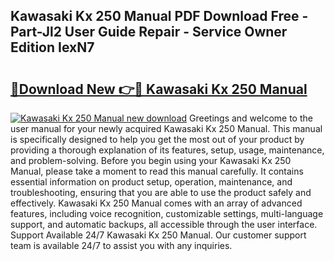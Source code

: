 ## Kawasaki Kx 250 Manual PDF Download Free - Part-Jl2 User Guide Repair - Service Owner Edition IexN7

# <h2><a href="http://bc34690.oget.top/?id=Kawasaki+Kx+250+Manual">🔗Download New 👉🔴 Kawasaki Kx 250 Manual</a></h2>

[![Kawasaki Kx 250 Manual new download](https://i.imgur.com/5g1atiW.png)](http://bc34690.oget.top/?id=Kawasaki+Kx+250+Manual)
Greetings and welcome to the user manual for your newly acquired Kawasaki Kx 250 Manual. This manual is specifically designed to help you get the most out of your product by providing a thorough explanation of its features, setup, usage, maintenance, and problem-solving. Before you begin using your Kawasaki Kx 250 Manual, please take a moment to read this manual carefully. It contains essential information on product setup, operation, maintenance, and troubleshooting, ensuring that you are able to use the product safely and effectively. Kawasaki Kx 250 Manual comes with an array of advanced features, including voice recognition, customizable settings, multi-language support, and automatic backups, all accessible through the user interface. Support Available 24/7 Kawasaki Kx 250 Manual. Our customer support team is available 24/7 to assist you with any inquiries.

